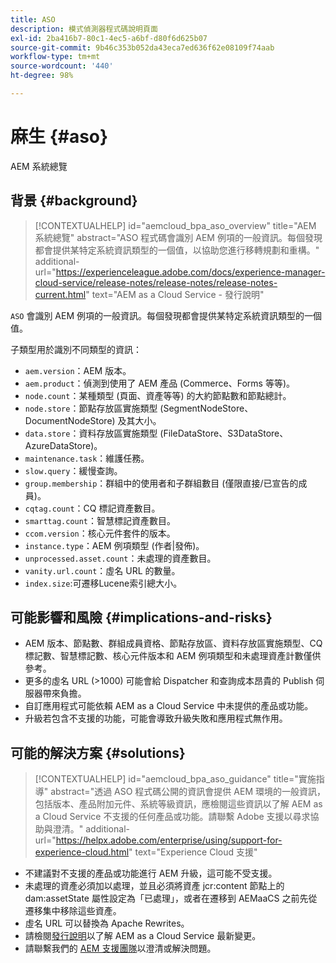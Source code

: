 ```yaml
---
title: ASO
description: 模式偵測器程式碼說明頁面
exl-id: 2ba416b7-80c1-4ec5-a6bf-d80f6d625b07
source-git-commit: 9b46c353b052da43eca7ed636f62e08109f74aab
workflow-type: tm+mt
source-wordcount: '440'
ht-degree: 98%

---
```


# 麻生 {#aso}

AEM 系統總覽

## 背景 {#background}

>[!CONTEXTUALHELP]
>id="aemcloud_bpa_aso_overview"
>title="AEM 系統總覽"
>abstract="ASO 程式碼會識別 AEM 例項的一般資訊。每個發現都會提供某特定系統資訊類型的一個值，以協助您進行移轉規劃和重構。"
>additional-url="https://experienceleague.adobe.com/docs/experience-manager-cloud-service/release-notes/release-notes/release-notes-current.html" text="AEM as a Cloud Service - 發行說明"

`ASO` 會識別 AEM 例項的一般資訊。每個發現都會提供某特定系統資訊類型的一個值。

子類型用於識別不同類型的資訊：

* `aem.version`：AEM 版本。
* `aem.product`：偵測到使用了 AEM 產品 (Commerce、Forms 等等)。
* `node.count`：某種類型 (頁面、資產等等) 的大約節點數和節點總計。
* `node.store`：節點存放區實施類型 (SegmentNodeStore、DocumentNodeStore) 及其大小。
* `data.store`：資料存放區實施類型 (FileDataStore、S3DataStore、AzureDataStore)。
* `maintenance.task`：維護任務。
* `slow.query`：緩慢查詢。
* `group.membership`：群組中的使用者和子群組數目 (僅限直接/已宣告的成員)。
* `cqtag.count`：CQ 標記資產數目。
* `smarttag.count`：智慧標記資產數目。
* `ccom.version`：核心元件套件的版本。
* `instance.type`：AEM 例項類型 (作者|發佈)。
* `unprocessed.asset.count`：未處理的資產數目。
* `vanity.url.count`：虛名 URL 的數量。
* `index.size`:可遷移Lucene索引總大小。

## 可能影響和風險 {#implications-and-risks}

* AEM 版本、節點數、群組成員資格、節點存放區、資料存放區實施類型、CQ 標記數、智慧標記數、核心元件版本和 AEM 例項類型和未處理資產計數僅供參考。
* 更多的虛名 URL (>1000) 可能會給 Dispatcher 和查詢成本昂貴的 Publish 伺服器帶來負擔。
* 自訂應用程式可能依賴 AEM as a Cloud Service 中未提供的產品或功能。
* 升級若包含不支援的功能，可能會導致升級失敗和應用程式無作用。

## 可能的解決方案 {#solutions}

>[!CONTEXTUALHELP]
>id="aemcloud_bpa_aso_guidance"
>title="實施指導"
>abstract="透過 ASO 程式碼公開的資訊會提供 AEM 環境的一般資訊，包括版本、產品附加元件、系統等級資訊，應檢閱這些資訊以了解 AEM as a Cloud Service 不支援的任何產品或功能。請聯繫 Adobe 支援以尋求協助與澄清。"
>additional-url="https://helpx.adobe.com/enterprise/using/support-for-experience-cloud.html" text="Experience Cloud 支援"

* 不建議對不支援的產品或功能進行 AEM 升級，這可能不受支援。
* 未處理的資產必須加以處理，並且必須將資產 jcr:content 節點上的 dam:assetState 屬性設定為「已處理」，或者在遷移到 AEMaaCS 之前先從遷移集中移除這些資產。
* 虛名 URL 可以替換為 Apache Rewrites。
* 請檢閱[發行說明](https://experienceleague.adobe.com/docs/experience-manager-cloud-service/release-notes/release-notes/release-notes-current.html?lang=zh-Hant)以了解 AEM as a Cloud Service 最新變更。
* 請聯繫我們的 [AEM 支援團隊](https://helpx.adobe.com/tw/enterprise/using/support-for-experience-cloud.html)以澄清或解決問題。
